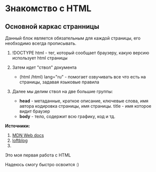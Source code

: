 # **Знакомство с HTML**

## **Основной каркас странницы**

Данный блок является обязательным для каждой страницы, его необходимо всегда прописывать.

1. !DOCTYPE html - тег, который сообщает браузеру, какую версию использует html страницы
2. Затем идет "ствол" документа

    * (html /html)
lang="ru" - помогает озвучивать все что есть на страницы, задавая языковые правила

3. Далее мы делим ствол на две большие группы:
    * **head** - метаданные, краткое описание, ключевые слова, имя автора кодировка страницы, имя страницы.
title - имя которое видит браузер
    * **body** - тело, содержит всю графику, код и тд.  




 **Источники:**

1. [MDN Web docs](https://developer.mozilla.org/ru/docs/Web/HTML)
2. [loftblog](https://www.youtube.com/watch?v=8mK5aY5YOCc&list=PLY4rE9dstrJyeZlPWoKJr1xKVVnG4w-Hc)
3.

Это моя первая работа с HTML 

Надеюсь смогу быстро освоится :)